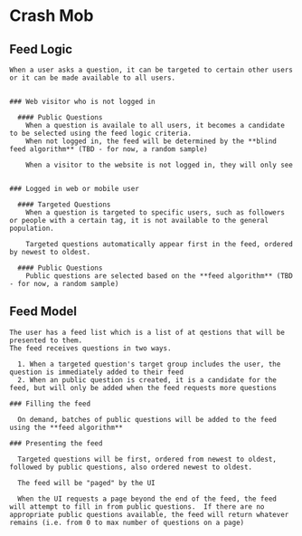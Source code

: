 # Crash Mob

  ## Feed Logic

    When a user asks a question, it can be targeted to certain other users or it can be made available to all users.


    ### Web visitor who is not logged in

      #### Public Questions
        When a question is availale to all users, it becomes a candidate to be selected using the feed logic criteria.
        When not logged in, the feed will be determined by the **blind feed algorithm** (TBD - for now, a random sample)

        When a visitor to the website is not logged in, they will only see


    ### Logged in web or mobile user

      #### Targeted Questions
        When a question is targeted to specific users, such as followers or people with a certain tag, it is not available to the general population.

        Targeted questions automatically appear first in the feed, ordered by newest to oldest.

      #### Public Questions
        Public questions are selected based on the **feed algorithm** (TBD - for now, a random sample)


  ## Feed Model

    The user has a feed list which is a list of at qestions that will be presented to them.
    The feed receives questions in two ways.

      1. When a targeted question's target group includes the user, the question is immediately added to their feed
      2. When an public question is created, it is a candidate for the feed, but will only be added when the feed requests more questions

    ### Filling the feed

      On demand, batches of public questions will be added to the feed using the **feed algorithm**

    ### Presenting the feed

      Targeted questions will be first, ordered from newest to oldest, followed by public questions, also ordered newest to oldest.

      The feed will be "paged" by the UI

      When the UI requests a page beyond the end of the feed, the feed will attempt to fill in from public questions.  If there are no appropriate public questions available, the feed will return whatever remains (i.e. from 0 to max number of questions on a page)

